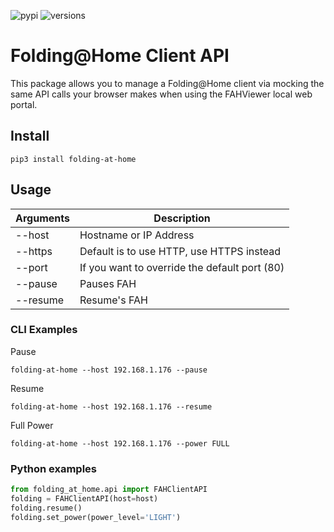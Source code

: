 ![pypi](https://img.shields.io/pypi/v/folding-at-home) ![versions](https://img.shields.io/badge/python-3.6%2B-green)

# Folding@Home Client API
This package allows you to manage a Folding@Home client via mocking the same API
calls your browser makes when using the FAHViewer local web portal.

## Install

```
pip3 install folding-at-home
```

## Usage

| Arguments 	| Description                                   	|
|-----------	|-----------------------------------------------	|
| --host    	| Hostname or IP Address                        	| 
| --https    	| Default is to use HTTP, use HTTPS instead     	| 
| --port    	| If you want to override the default port (80) 	| 
| --pause   	| Pauses FAH                                    	| 
| --resume  	| Resume's FAH                                  	| 

### CLI Examples

Pause
```
folding-at-home --host 192.168.1.176 --pause 
```
Resume
```
folding-at-home --host 192.168.1.176 --resume 
```
Full Power
```
folding-at-home --host 192.168.1.176 --power FULL 
```

### Python examples

```.py
from folding_at_home.api import FAHClientAPI
folding = FAHClientAPI(host=host)
folding.resume()
folding.set_power(power_level='LIGHT')
```